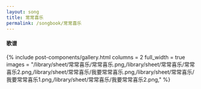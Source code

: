 ```yaml
---
layout: song
title: 常常喜乐
permalink: /songbook/常常喜乐
---
```


#### 歌谱

{% include post-components/gallery.html
    columns = 2
    full_width = true
    images = "/library/sheet/常常喜乐/常常喜乐.png,/library/sheet/常常喜乐/常常喜乐2.png,/library/sheet/常常喜乐/我要常常喜乐.png,/library/sheet/常常喜乐/我要常常喜乐1.png,/library/sheet/常常喜乐/我要常常喜乐2.png,"
%}
